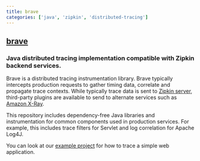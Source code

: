 ```yaml
---
title: brave
categories: ['java', 'zipkin', 'distributed-tracing']
---
```

## [brave](https://github.com/openzipkin/brave)

### Java distributed tracing implementation compatible with Zipkin backend services.


Brave is a distributed tracing instrumentation library. Brave typically intercepts production requests to gather timing data,
correlate and propagate trace contexts. While typically trace data is sent to [Zipkin server](https://github.com/openzipkin/zipkin/tree/master/zipkin-server), third-party plugins are available to send to alternate services such as [Amazon X-Ray](https://github.com/openzipkin/zipkin-aws/tree/master/storage/xray-udp).

This repository includes dependency-free Java libraries and instrumentation for common components used in production services. For example, this includes trace filters for Servlet and log correlation for Apache Log4J.

You can look at our [example project](https://github.com/openzipkin/brave-webmvc-example) for how to trace a simple web application.
